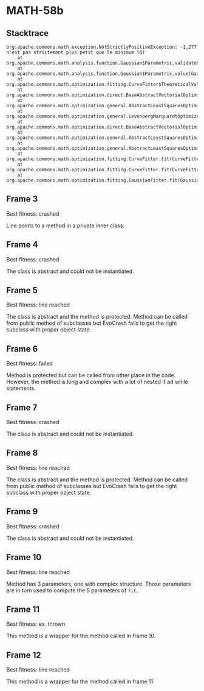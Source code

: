 # MATH-58b

## Stacktrace

```
org.apache.commons.math.exception.NotStrictlyPositiveException: -1,277 n'est pas strictement plus petit que le minimum (0)
	at org.apache.commons.math.analysis.function.Gaussian$Parametric.validateParameters(Gaussian.java:183)
	at org.apache.commons.math.analysis.function.Gaussian$Parametric.value(Gaussian.java:128)
	at org.apache.commons.math.optimization.fitting.CurveFitter$TheoreticalValuesFunction.value(CurveFitter.java:203)
	at org.apache.commons.math.optimization.direct.BaseAbstractVectorialOptimizer.computeObjectiveValue(BaseAbstractVectorialOptimizer.java:107)
	at org.apache.commons.math.optimization.general.AbstractLeastSquaresOptimizer.updateResidualsAndCost(AbstractLeastSquaresOptimizer.java:128)
	at org.apache.commons.math.optimization.general.LevenbergMarquardtOptimizer.doOptimize(LevenbergMarquardtOptimizer.java:350)
	at org.apache.commons.math.optimization.direct.BaseAbstractVectorialOptimizer.optimize(BaseAbstractVectorialOptimizer.java:141)
	at org.apache.commons.math.optimization.general.AbstractLeastSquaresOptimizer.optimize(AbstractLeastSquaresOptimizer.java:253)
	at org.apache.commons.math.optimization.general.AbstractLeastSquaresOptimizer.optimize(AbstractLeastSquaresOptimizer.java:43)
	at org.apache.commons.math.optimization.fitting.CurveFitter.fit(CurveFitter.java:161)
	at org.apache.commons.math.optimization.fitting.CurveFitter.fit(CurveFitter.java:126)
	at org.apache.commons.math.optimization.fitting.GaussianFitter.fit(GaussianFitter.java:121)
```

## Frame 3

Best fitness: crashed

Line points to a method in a private inner class.


## Frame 4

Best fitness: crashed

The class is abstract and could not be instantiated.


## Frame 5

Best fitness: line reached

The class is abstract and the method is protected. Method can be called from public method of subclasses but EvoCrash fails to get the right subclass with proper object state.


## Frame 6

Best fitness: failed

Method is protected but can be called from other place in the code. However, the method is long and complex with a lot of nested if ad while statements.


## Frame 7

Best fitness: crashed

The class is abstract and could not be instantiated.


## Frame 8

Best fitness: line reached

The class is abstract and the method is protected. Method can be called from public method of subclasses but EvoCrash fails to get the right subclass with proper object state.


## Frame 9

Best fitness: crashed

The class is abstract and could not be instantiated.


## Frame 10

Best fitness: line reached

Method has 3 parameters, one with complex structure. Those parameters are in turn used to compute the 5 parameters of `fit`.


## Frame 11

Best fitness: ex. thrown

This method is a wrapper for the method called in frame 10.


## Frame 12

Best fitness: line reached

This method is a wrapper for the method called in frame 11.
